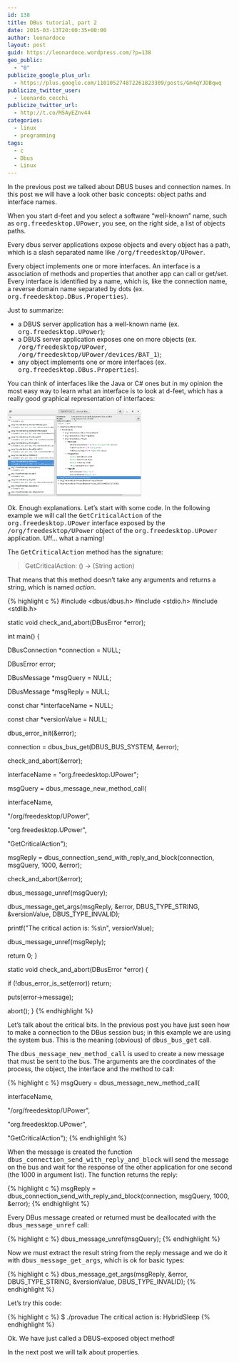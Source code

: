 ```yaml
---
id: 138
title: DBus tutorial, part 2
date: 2015-03-13T20:00:35+00:00
author: leonardoce
layout: post
guid: https://leonardoce.wordpress.com/?p=138
geo_public:
  - "0"
publicize_google_plus_url:
  - https://plus.google.com/110105274872261823309/posts/Gm4qYJDBqwq
publicize_twitter_user:
  - leonardo_cecchi
publicize_twitter_url:
  - http://t.co/M5AyEZnv44
categories:
  - linux
  - programming
tags:
  - c
  - Dbus
  - Linux
---
```

In the previous post we talked about DBUS buses and connection names. In this post we will have a look other basic concepts: object paths and interface names.
<!--more-->

When you start d-feet and you select a software &#8220;well-known&#8221; name, such as <tt>org.freedesktop.UPower</tt>, you see, on the right side, a list of objects paths.

Every dbus server applications expose objects and every object has a path, which is a slash separated name like <tt>/org/freedesktop/UPower</tt>.

Every object implements one or more interfaces. An interface is a association of methods and properties that another app can call or get/set. Every interface is identified by a name, which is, like the connection name, a reverse domain name separated by dots (ex. <tt>org.freedesktop.DBus.Properties</tt>).

Just to summarize:

  * a DBUS server application has a well-known name (ex. <tt>org.freedesktop.UPower</tt>);
  * a DBUS server application exposes one on more objects (ex. <tt>/org/freedesktop/UPower</tt>, <tt>/org/freedesktop/UPower/devices/BAT_1</tt>);
  * any object implements one or more interfaces (ex. <tt>org.freedesktop.DBus.Properties</tt>).

You can think of interfaces like the Java or C# ones but in my opinion the most easy way to learn what an interface is to look at d-feet, which has a really good graphical representation of interfaces:

[<img src="/assets/images/posts/uploads/2015/03/immagine_interfacce1.png?w=300" alt="immagine_interfacce" width="300" height="197" class="alignnone size-medium wp-image-142" />](/assets/images/posts/uploads/2015/03/immagine_interfacce1.png)

Ok. Enough explanations. Let&#8217;s start with some code.
In the following example we will call the <tt>GetCriticalAction</tt> of the <tt>org.freedesktop.UPower</tt> interface exposed by the <tt>/org/freedesktop/UPower</tt> object of the <tt>org.freedesktop.UPower</tt> application. Uff&#8230; what a naming!

The <tt>GetCriticalAction</tt> method has the signature:

> GetCriticalAction: () -> (String action) 

That means that this method doesn&#8217;t take any arguments and returns a string, which is named _action_.

{% highlight c %}
#include <dbus/dbus.h>
#include <stdio.h>
#include <stdlib.h>

static void check_and_abort(DBusError *error);

int main() {
	  
DBusConnection *connection = NULL;
	  
DBusError error;
	  
DBusMessage *msgQuery = NULL;
	  
DBusMessage *msgReply = NULL;
	  
const char *interfaceName = NULL;
	  
const char *versionValue = NULL;

dbus_error_init(&error);
	  
connection = dbus_bus_get(DBUS_BUS_SYSTEM, &error);
	  
check_and_abort(&error);

interfaceName = "org.freedesktop.UPower";

msgQuery = dbus_message_new_method_call(
		  
interfaceName,
		  
"/org/freedesktop/UPower",
		  
"org.freedesktop.UPower",
		  
"GetCriticalAction");

msgReply = dbus_connection_send_with_reply_and_block(connection, msgQuery, 1000, &error);
	  
check_and_abort(&error);
	  
dbus_message_unref(msgQuery);

dbus_message_get_args(msgReply, &error, DBUS_TYPE_STRING, &versionValue, DBUS_TYPE_INVALID);

printf("The critical action is: %s\n", versionValue);

dbus_message_unref(msgReply);

return 0;
}

static void check_and_abort(DBusError *error) {
	  
if (!dbus_error_is_set(error)) return;
	  
puts(error->message);
	  
abort();
}
{% endhighlight %}

Let&#8217;s talk about the critical bits. In the previous post you have just seen how to make a connection to the DBus session bus; in this example we are using the system bus. This is the meaning (obvious) of <tt>dbus_bus_get</tt> call.

The <tt>dbus_message_new_method_call</tt> is used to create a new message that must be sent to the bus. The arguments are the coordinates of the process, the object, the interface and the method to call:

{% highlight c %}
msgQuery = dbus_message_new_method_call(
	  
interfaceName,
	  
"/org/freedesktop/UPower",
	  
"org.freedesktop.UPower",
	  
"GetCriticalAction");
{% endhighlight %}

When the message is created the function <tt>dbus_connection_send_with_reply_and_block</tt> will send the message on the bus and wait for the response of the other application for one second (the 1000 in argument list). The function returns the reply:

{% highlight c %}
msgReply = dbus_connection_send_with_reply_and_block(connection, msgQuery, 1000, &error);
{% endhighlight %}

Every DBus message created or returned must be deallocated with the <tt>dbus_message_unref</tt> call:

{% highlight c %}
dbus_message_unref(msgQuery);
{% endhighlight %}

Now we must extract the result string from the reply message and we do it with <tt>dbus_message_get_args</tt>, which is ok for basic types:

{% highlight c %}
dbus_message_get_args(msgReply, &error, DBUS_TYPE_STRING, &versionValue, DBUS_TYPE_INVALID);
{% endhighlight %}

Let&#8217;s try this code:

{% highlight c %}
$ ./provadue
The critical action is: HybridSleep
{% endhighlight %}

Ok. We have just called a DBUS-exposed object method!

In the next post we will talk about properties.